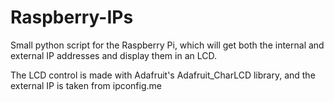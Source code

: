Raspberry-IPs
=============

Small python script for the Raspberry Pi, which will get both the internal and external IP addresses and display them in an LCD.

The LCD control is made with Adafruit's Adafruit_CharLCD library, and the external IP is taken from ipconfig.me
